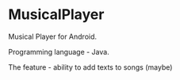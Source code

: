 # MusicalPlayer

Musical Player for Android.

Programming language - Java.

The feature - ability to add texts to songs (maybe)
